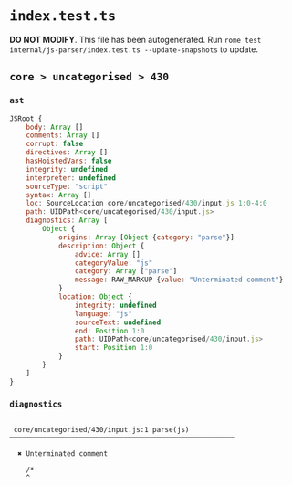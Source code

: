 # `index.test.ts`

**DO NOT MODIFY**. This file has been autogenerated. Run `rome test internal/js-parser/index.test.ts --update-snapshots` to update.

## `core > uncategorised > 430`

### `ast`

```javascript
JSRoot {
	body: Array []
	comments: Array []
	corrupt: false
	directives: Array []
	hasHoistedVars: false
	integrity: undefined
	interpreter: undefined
	sourceType: "script"
	syntax: Array []
	loc: SourceLocation core/uncategorised/430/input.js 1:0-4:0
	path: UIDPath<core/uncategorised/430/input.js>
	diagnostics: Array [
		Object {
			origins: Array [Object {category: "parse"}]
			description: Object {
				advice: Array []
				categoryValue: "js"
				category: Array ["parse"]
				message: RAW_MARKUP {value: "Unterminated comment"}
			}
			location: Object {
				integrity: undefined
				language: "js"
				sourceText: undefined
				end: Position 1:0
				path: UIDPath<core/uncategorised/430/input.js>
				start: Position 1:0
			}
		}
	]
}
```

### `diagnostics`

```

 core/uncategorised/430/input.js:1 parse(js) ━━━━━━━━━━━━━━━━━━━━━━━━━━━━━━━━━━━━━━━━━━━━━━━━━━━━━━━

  ✖ Unterminated comment

    /*
    ^


```
